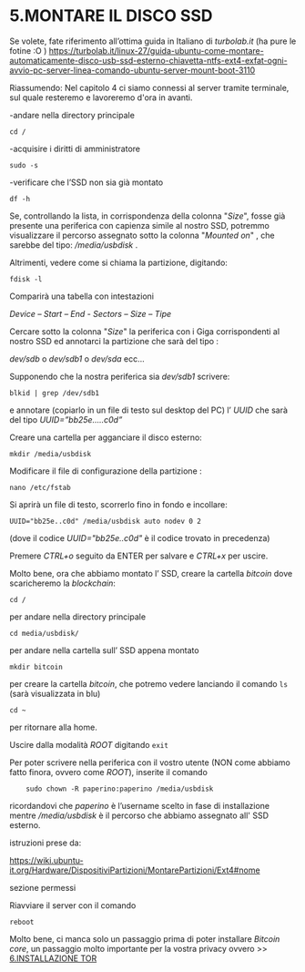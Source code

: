 # **5.MONTARE IL DISCO SSD**

Se volete, fate riferimento all’ottima guida in Italiano di _turbolab.it_ (ha pure le fotine :O )
https://turbolab.it/linux-27/guida-ubuntu-come-montare-automaticamente-disco-usb-ssd-esterno-chiavetta-ntfs-ext4-exfat-ogni-avvio-pc-server-linea-comando-ubuntu-server-mount-boot-3110

Riassumendo:
Nel capitolo 4 ci siamo connessi al server tramite terminale, sul quale resteremo e lavoreremo d'ora in avanti.

-andare nella directory principale    

    cd /

-acquisire i diritti di amministratore

	sudo -s

-verificare che l’SSD non sia già montato

    df -h		

Se, controllando la lista, in corrispondenza della colonna "_Size_", fosse già presente una periferica con 
capienza simile al nostro SSD, potremmo visualizzare il percorso assegnato sotto la colonna "_Mounted on_" , 
che sarebbe del tipo:   _/media/usbdisk_ .

Altrimenti, vedere come si chiama la partizione, digitando:

    fdisk -l		

Comparirà una tabella con intestazioni   

  _Device – Start – End - Sectors – Size – Tipe_    

Cercare sotto la colonna  "_Size_"  la periferica con i Giga corrispondenti al nostro SSD ed annotarci la 
partizione che sarà del tipo :  

 _dev/sdb_    o    _dev/sdb1_    o    _dev/sda_   ecc...     

Supponendo che la nostra periferica sia  _dev/sdb1_  scrivere:

    blkid | grep /dev/sdb1      

e annotare (copiarlo in un file di testo sul desktop del PC) l’ _UUID_ che sarà del tipo 	_UUID=”bb25e…..c0d”_

Creare una cartella per agganciare il disco esterno:
	
    mkdir /media/usbdisk      

Modificare il file di configurazione della partizione :

    nano /etc/fstab 

Si aprirà un file di testo, scorrerlo fino in fondo e incollare:

    UUID="bb25e..c0d" /media/usbdisk auto nodev 0 2     

(dove il codice _UUID="bb25e..c0d"_ è il codice trovato in precedenza)

Premere _CTRL+o_ seguito da ENTER per salvare e _CTRL+x_ per uscire.

Molto bene, ora che abbiamo montato l’ SSD, creare la cartella _bitcoin_ dove scaricheremo la _blockchain_:
	
    cd /				              
per andare nella directory principale

    cd media/usbdisk/		

per andare nella cartella sull’ SSD appena montato

    mkdir bitcoin			

per creare la cartella _bitcoin_, che potremo vedere lanciando il comando `ls` (sarà visualizzata in blu)  

    cd ~ 				

per ritornare alla home.

Uscire dalla modalità _ROOT_ digitando `exit` 

Per poter scrivere nella periferica con il vostro utente (NON come abbiamo fatto finora, ovvero come _ROOT_), 
inserite il comando

		sudo chown -R paperino:paperino /media/usbdisk

ricordandovi che _paperino_ è l’username scelto in fase di installazione mentre _/media/usbdisk_ è il 
percorso che abbiamo assegnato all' SSD esterno.

istruzioni prese da:

https://wiki.ubuntu-it.org/Hardware/DispositiviPartizioni/MontarePartizioni/Ext4#nome

sezione permessi

Riavviare il server con il comando

    reboot

Molto bene, ci manca solo un passaggio prima di poter installare _Bitcoin core_, un passaggio molto importante
per la vostra privacy ovvero >> [6.INSTALLAZIONE TOR](6.INSTALLAZIONE_TOR.md)
